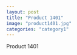 ```yaml
---
layout: post
title: "Product 1401"
image: "product1401.jpg"
categories: "category1"
---
```

Product 1401
